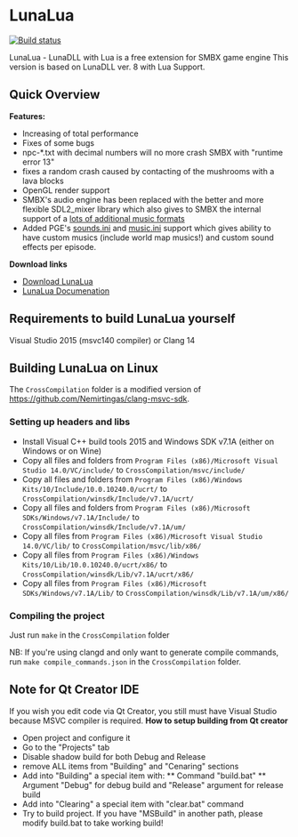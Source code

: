 LunaLua
=======
[![Build status](https://ci.appveyor.com/api/projects/status/72ttgr33ggar3x21?svg=true)](https://ci.appveyor.com/project/Wohlstand/lunadll)

LunaLua - LunaDLL with Lua is a free extension for SMBX game engine
This version is based on LunaDLL ver. 8 with Lua Support.

Quick Overview
-------

**Features:**
* Increasing of total performance
* Fixes of some bugs
 * npc-*.txt with decimal numbers will no more crash SMBX with "runtime error 13"
 * fixes a random crash caused by contacting of the mushrooms with a lava blocks
* OpenGL render support
* SMBX's audio engine has been replaced with the better and more flexible SDL2_mixer library which also gives to SMBX the internal support of a [lots of additional music formats](http://wohlsoft.ru/pgewiki/SDL2_mixer#Music_Formats)
* Added PGE's [sounds.ini](http://wohlsoft.ru/pgewiki/Game_Configuration_Pack_References#sounds.ini) and [music.ini](http://wohlsoft.ru/pgewiki/Game_Configuration_Pack_References#music.ini) support which gives ability to have custom musics (include world map musics!) and custom sound effects per episode.

**Download links**
* [Download LunaLua](http://wohlsoft.ru/LunaLua/)
* [LunaLua Documenation](http://wohlsoft.ru/pgewiki/Category:LunaLua_API)

Requirements to build LunaLua yourself
------
Visual Studio 2015 (msvc140 compiler) or Clang 14

Building LunaLua on Linux
------

The `CrossCompilation` folder is a modified version of https://github.com/Nemirtingas/clang-msvc-sdk.

### Setting up headers and libs
* Install Visual C++ build tools 2015 and Windows SDK v7.1A (either on Windows or on Wine)
* Copy all files and folders from `Program Files (x86)/Microsoft Visual Studio 14.0/VC/include/` to `CrossCompilation/msvc/include/`
* Copy all files and folders from `Program Files (x86)/Windows Kits/10/Include/10.0.10240.0/ucrt/` to `CrossCompilation/winsdk/Include/v7.1A/ucrt/`
* Copy all files and folders from `Program Files (x86)/Microsoft SDKs/Windows/v7.1A/Include/` to `CrossCompilation/winsdk/Include/v7.1A/um/`
* Copy all files from `Program Files (x86)/Microsoft Visual Studio 14.0/VC/lib/` to `CrossCompilation/msvc/lib/x86/`
* Copy all files from `Program Files (x86)/Windows Kits/10/Lib/10.0.10240.0/ucrt/x86/` to `CrossCompilation/winsdk/Lib/v7.1A/ucrt/x86/`
* Copy all files from `Program Files (x86)/Microsoft SDKs/Windows/v7.1A/Lib/` to `CrossCompilation/winsdk/Lib/v7.1A/um/x86/`

### Compiling the project
Just run `make` in the `CrossCompilation` folder

NB: If you're using clangd and only want to generate compile commands, run `make compile_commands.json` in the `CrossCompilation` folder.

Note for Qt Creator IDE
------
If you wish you edit code via Qt Creator, you still must have Visual Studio because MSVC compiler is required.
**How to setup building from Qt creator**
* Open project and configure it
* Go to the "Projects" tab
* Disable shadow build for both Debug and Release
* remove ALL items from "Building" and "Cenaring" sections
* Add into "Building" a special item with:
 ** Command "build.bat"
 ** Argument "Debug" for debug build and "Release" argument for release build
* Add into "Clearing" a special item with "clear.bat" command
* Try to build project. If you have "MSBuild" in another path, please modify build.bat to take working build!
